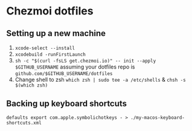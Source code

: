 # Chezmoi dotfiles

## Setting up a new machine

1. `xcode-select --install`
1. `xcodebuild -runFirstLaunch`
1. `sh -c "$(curl -fsLS get.chezmoi.io)" -- init --apply $GITHUB_USERNAME` assuming your dotfiles repo is `github.com/$GITHUB_USERNAME/dotfiles`
1. Change shell to zsh `which zsh | sudo tee -a /etc/shells` & `chsh -s $(which zsh)`

## Backing up keyboard shortcuts
```
defaults export com.apple.symbolichotkeys - > ./my-macos-keyboard-shortcuts.xml
```

